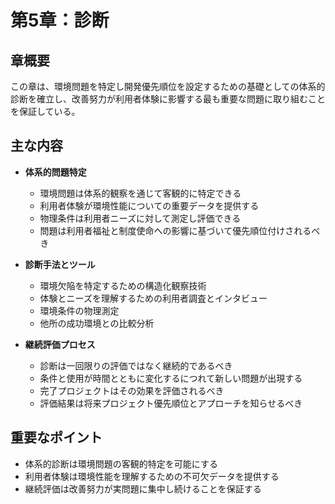 # 第5章：診断

## 章概要
この章は、環境問題を特定し開発優先順位を設定するための基礎としての体系的診断を確立し、改善努力が利用者体験に影響する最も重要な問題に取り組むことを保証している。

## 主な内容
- **体系的問題特定**
  - 環境問題は体系的観察を通じて客観的に特定できる
  - 利用者体験が環境性能についての重要データを提供する
  - 物理条件は利用者ニーズに対して測定し評価できる
  - 問題は利用者福祉と制度使命への影響に基づいて優先順位付けされるべき

- **診断手法とツール**
  - 環境欠陥を特定するための構造化観察技術
  - 体験とニーズを理解するための利用者調査とインタビュー
  - 環境条件の物理測定
  - 他所の成功環境との比較分析

- **継続評価プロセス**
  - 診断は一回限りの評価ではなく継続的であるべき
  - 条件と使用が時間とともに変化するにつれて新しい問題が出現する
  - 完了プロジェクトはその効果を評価されるべき
  - 評価結果は将来プロジェクト優先順位とアプローチを知らせるべき

## 重要なポイント
- 体系的診断は環境問題の客観的特定を可能にする
- 利用者体験は環境性能を理解するための不可欠データを提供する
- 継続評価は改善努力が実問題に集中し続けることを保証する